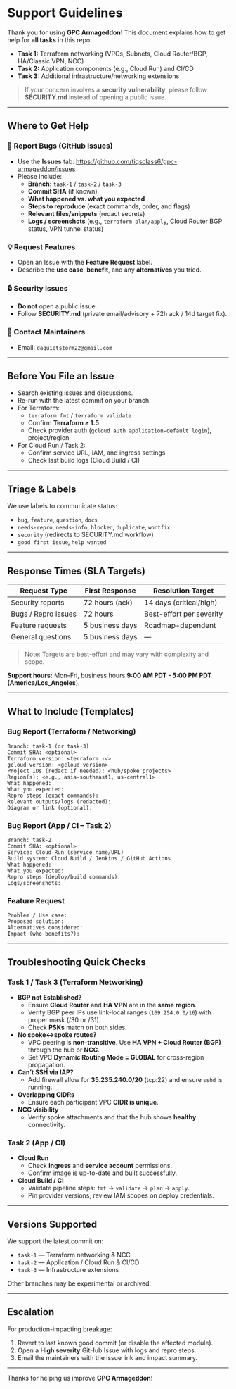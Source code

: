# Support Guidelines

Thank you for using **GPC Armageddon**! This document explains how to get help for **all tasks** in this repo:

- **Task 1:** Terraform networking (VPCs, Subnets, Cloud Router/BGP, HA/Classic VPN, NCC)
- **Task 2:** Application components (e.g., Cloud Run) and CI/CD
- **Task 3:** Additional infrastructure/networking extensions

> If your concern involves a **security vulnerability**, please follow **SECURITY.md** instead of opening a public issue.

---

## Where to Get Help

### 🐞 Report Bugs (GitHub Issues)

- Use the **Issues** tab: <https://github.com/tiqsclass6/gpc-armageddon/issues>
- Please include:
  - **Branch:** `task-1` / `task-2` / `task-3`
  - **Commit SHA** (if known)
  - **What happened vs. what you expected**
  - **Steps to reproduce** (exact commands, order, and flags)
  - **Relevant files/snippets** (redact secrets)
  - **Logs / screenshots** (e.g., `terraform plan/apply`, Cloud Router BGP status, VPN tunnel status)

### 💡 Request Features

- Open an Issue with the **Feature Request** label.
- Describe the **use case**, **benefit**, and any **alternatives** you tried.

### 🔒 Security Issues

- **Do not** open a public issue.
- Follow **SECURITY.md** (private email/advisory + 72h ack / 14d target fix).

### 📧 Contact Maintainers

- Email: `daquietstorm22@gmail.com`

---

## Before You File an Issue

- Search existing issues and discussions.
- Re-run with the latest commit on your branch.
- For Terraform:
  - `terraform fmt` / `terraform validate`
  - Confirm **Terraform ≥ 1.5**
  - Check provider auth (`gcloud auth application-default login`), project/region
- For Cloud Run / Task 2:
  - Confirm service URL, IAM, and ingress settings
  - Check last build logs (Cloud Build / CI)

---

## Triage & Labels

We use labels to communicate status:

- `bug`, `feature`, `question`, `docs`
- `needs-repro`, `needs-info`, `blocked`, `duplicate`, `wontfix`
- `security` (redirects to SECURITY.md workflow)
- `good first issue`, `help wanted`

---

## Response Times (SLA Targets)

| Request Type         | First Response          | Resolution Target       |
|----------------------|-------------------------|-------------------------|
| Security reports     | 72 hours (ack)          | 14 days (critical/high) |
| Bugs / Repro issues  | 72 hours                | Best-effort per severity|
| Feature requests     | 5 business days         | Roadmap-dependent       |
| General questions    | 5 business days         | —                       |

> Note: Targets are best-effort and may vary with complexity and scope.

**Support hours:** Mon–Fri, business hours **9:00 AM PDT - 5:00 PM PDT (America/Los_Angeles**).

---

## What to Include (Templates)

### Bug Report (Terraform / Networking)

```plaintext
Branch: task-1 (or task-3)
Commit SHA: <optional>
Terraform version: <terraform -v>
gcloud version: <gcloud version>
Project IDs (redact if needed): <hub/spoke projects>
Region(s): <e.g., asia-southeast1, us-central1>
What happened:
What you expected:
Repro steps (exact commands):
Relevant outputs/logs (redacted):
Diagram or link (optional):
```

### Bug Report (App / CI – Task 2)

```plaintext
Branch: task-2
Commit SHA: <optional>
Service: Cloud Run (service name/URL)
Build system: Cloud Build / Jenkins / GitHub Actions
What happened:
What you expected:
Repro steps (deploy/build commands):
Logs/screenshots:
```

### Feature Request

```plaintext
Problem / Use case:
Proposed solution:
Alternatives considered:
Impact (who benefits?):
```

---

## Troubleshooting Quick Checks

### Task 1 / Task 3 (Terraform Networking)

- **BGP not Established?**
  - Ensure **Cloud Router** and **HA VPN** are in the **same region**.
  - Verify BGP peer IPs use link-local ranges (`169.254.0.0/16`) with proper mask (/30 or /31).
  - Check **PSKs** match on both sides.
- **No spoke↔spoke routes?**
  - VPC peering is **non-transitive**. Use **HA VPN + Cloud Router (BGP)** through the hub or **NCC**.
  - Set VPC **Dynamic Routing Mode = GLOBAL** for cross-region propagation.
- **Can’t SSH via IAP?**
  - Add firewall allow for **35.235.240.0/20** (tcp:22) and ensure `sshd` is running.
- **Overlapping CIDRs**
  - Ensure each participant VPC **CIDR is unique**.
- **NCC visibility**
  - Verify spoke attachments and that the hub shows **healthy** connectivity.

### Task 2 (App / CI)

- **Cloud Run**
  - Check **ingress** and **service account** permissions.
  - Confirm image is up-to-date and built successfully.
- **Cloud Build / CI**
  - Validate pipeline steps: `fmt` → `validate` → `plan` → `apply`.
  - Pin provider versions; review IAM scopes on deploy credentials.

---

## Versions Supported

We support the latest commit on:

- `task-1` — Terraform networking & NCC
- `task-2` — Application / Cloud Run & CI/CD
- `task-3` — Infrastructure extensions

Other branches may be experimental or archived.

---

## Escalation

For production-impacting breakage:

1. Revert to last known good commit (or disable the affected module).
2. Open a **High severity** GitHub Issue with logs and repro steps.
3. Email the maintainers with the issue link and impact summary.

---

Thanks for helping us improve **GPC Armageddon**!
